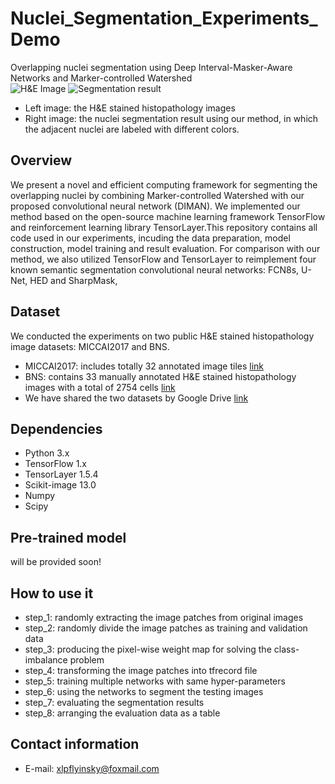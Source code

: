 # Nuclei_Segmentation_Experiments_Demo
Overlapping nuclei segmentation using Deep Interval-Masker-Aware Networks and Marker-controlled Watershed  
![H&E Image](https://github.com/appiek/Nuclei_Segmentation_Experiments_Demo/blob/master/160120_152.png?raw=true)
![Segmentation result](https://github.com/appiek/Nuclei_Segmentation_Experiments_Demo/blob/master/Slide_160120_152_fg_interval_marker_watershedrgb_result.png?raw=true)  

* Left image: the H&E stained histopathology images  
* Right image: the nuclei segmentation result using our method, in which the adjacent nuclei are labeled with different colors.

## Overview
We present a novel and efficient computing framework for segmenting the overlapping nuclei by combining Marker-controlled Watershed with our proposed convolutional neural network (DIMAN). 
We implemented our method based on the open-source machine learning framework TensorFlow  and reinforcement learning library TensorLayer.This repository contains all code used in our experiments, incuding the data preparation, model construction, model training and
result evaluation. For comparison with our
method, we also utilized TensorFlow and TensorLayer to
reimplement four known semantic segmentation convolutional
neural networks: FCN8s, U-Net, HED and
SharpMask,

## Dataset
We conducted the experiments on two public H&E stained histopathology image datasets: MICCAI2017 and BNS.  

* MICCAI2017:  includes totally 32 annotated image tiles [link](http://miccai.cloudapp.net/competitions/)
* BNS: contains 33 manually annotated H&E stained histopathology
images with a total of 2754 cells [link](https://peterjacknaylor.github.io/)  
* We have shared the two datasets by Google Drive [link](https://drive.google.com/open?id=1-11wp70IAc-Ba-oI89qhtCa_VOXZ93Ls)

## Dependencies  
* Python 3.x
* TensorFlow 1.x
* TensorLayer 1.5.4
* Scikit-image 13.0
* Numpy
* Scipy

## Pre-trained model
will be provided soon!

## How to use it  
* step_1: randomly extracting the image patches from original images 
* step_2: randomly divide the image patches as training and validation data
* step_3: producing the pixel-wise weight map for solving the class-imbalance problem
* step_4: transforming the image patches into tfrecord file
* step_5: training multiple networks with same hyper-parameters
* step_6: using the networks to segment the testing images
* step_7: evaluating the segmentation results 
* step_8: arranging the evaluation data as a table

## Contact information  
* E-mail: xlpflyinsky@foxmail.com
